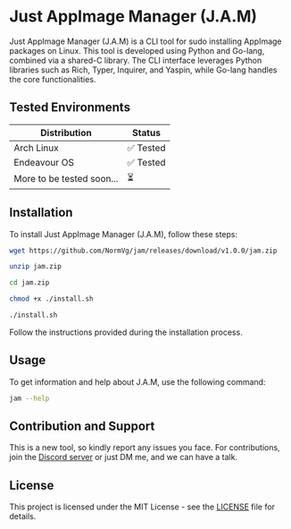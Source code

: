 # Just AppImage Manager (J.A.M)

Just AppImage Manager (J.A.M) is a CLI tool for sudo installing AppImage packages on Linux. This tool is developed using Python and Go-lang, combined via a shared-C library. The CLI interface leverages Python libraries such as Rich, Typer, Inquirer, and Yaspin, while Go-lang handles the core functionalities.

## Tested Environments

| Distribution     | Status  |
|------------------|---------|
| Arch Linux       | ✅ Tested |
| Endeavour OS     | ✅ Tested |
| More to be tested soon... | ⏳ |

## Installation

To install Just AppImage Manager (J.A.M), follow these steps:

```sh
wget https://github.com/NormVg/jam/releases/download/v1.0.0/jam.zip

unzip jam.zip

cd jam.zip

chmod +x ./install.sh

./install.sh

```

Follow the instructions provided during the installation process.

## Usage

To get information and help about J.A.M, use the following command:

```sh
jam --help
```

## Contribution and Support

This is a new tool, so kindly report any issues you face. For contributions, join the [Discord server](https://discordapp.com/users/943907992145911818) or just DM me, and we can have a talk.

## License

This project is licensed under the MIT License - see the [LICENSE](LICENSE) file for details.
